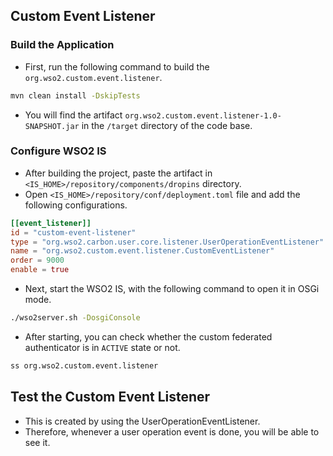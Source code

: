 ## Custom Event Listener

### Build the Application
- First, run the following command to build the `org.wso2.custom.event.listener`.
```bash
mvn clean install -DskipTests
```
- You will find the artifact `org.wso2.custom.event.listener-1.0-SNAPSHOT.jar` in the `/target` directory of the code base.

### Configure WSO2 IS
- After building the project, paste the artifact in `<IS_HOME>/repository/components/dropins` directory.
- Open `<IS_HOME>/repository/conf/deployment.toml` file and add the following configurations.
```toml
[[event_listener]]
id = "custom-event-listener"
type = "org.wso2.carbon.user.core.listener.UserOperationEventListener"
name = "org.wso2.custom.event.listener.CustomEventListener"
order = 9000
enable = true
```
- Next, start the WSO2 IS, with the following command to open it in OSGi mode.
```bash
./wso2server.sh -DosgiConsole
```
- After starting, you can check whether the custom federated authenticator is in `ACTIVE` state or not.
```bash
ss org.wso2.custom.event.listener 
```

## Test the Custom Event Listener
- This is created by using the UserOperationEventListener. 
- Therefore, whenever a user operation event is done, you will be able to see it.